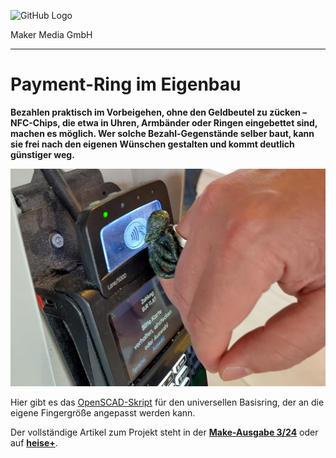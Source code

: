 ![GitHub Logo](http://www.heise.de/make/icons/make_logo.png)

Maker Media GmbH

***

# Payment-Ring im Eigenbau

**Bezahlen praktisch im Vorbeigehen, ohne den Geldbeutel zu zücken – NFC-Chips, die etwa in Uhren, Armbänder oder Ringen eingebettet sind, machen es möglich. Wer solche Bezahl-Gegenstände selber baut, kann sie frei nach den eigenen Wünschen gestalten und kommt deutlich günstiger weg.**

![Aufmacherbild aus dem Heft](./doc/Aufmacher.JPG)

Hier gibt es das [OpenSCAD-Skript](./src/Basisring.scad) für den universellen Basisring, der an die eigene Fingergröße angepasst werden kann.

Der vollständige Artikel zum Projekt steht in der **[Make-Ausgabe 3/24](https://www.heise.de/select/make/2024/3/2406816333194677299)** oder auf **[heise+](https://www.heise.de/make/)**.
